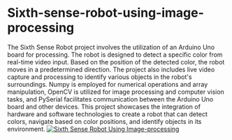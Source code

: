 # Sixth-sense-robot-using-image-processing
The Sixth Sense Robot project involves the utilization of an Arduino Uno board for processing. The robot is designed to detect a specific color from real-time video input. Based on the position of the detected color, the robot moves in a predetermined direction. The project also includes live video capture and processing to identify various objects in the robot's surroundings. Numpy is employed for numerical operations and array manipulation, OpenCV is utilized for image processing and computer vision tasks, and PySerial facilitates communication between the Arduino Uno board and other devices. This project showcases the integration of hardware and software technologies to create a robot that can detect colors, navigate based on color positions, and identify objects in its environment.
[![Sixth Sense Robot Using Image-processing](https://img.youtube.com/vi/lG1INuBsEO8&t=1s/1.jpg)](https://www.youtube.com/watch?v=lG1INuBsEO8&t=1s)
